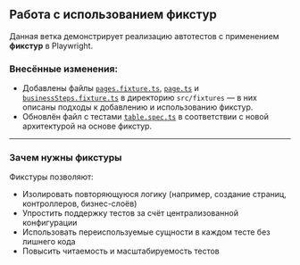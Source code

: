 ## Работа с использованием **фикстур**

Данная ветка демонстрирует реализацию автотестов с применением **фикстур** в Playwright.

### Внесённые изменения:

- Добавлены файлы [`pages.fixture.ts`](src/fixtures/pages.fixture.ts), [`page.ts`](src/fixtures/page.ts) и [`businessSteps.fixture.ts`](src/fixtures/businessSteps.fixture.ts) в директорию `src/fixtures` — в них описаны подходы к добавлению и использованию фикстур.
- Обновлён файл с тестами [`table.spec.ts`](src/tests/SalesPortal/customers/table.spec.ts) в соответствии с новой архитектурой на основе фикстур.

---

### Зачем нужны фикстуры

Фикстуры позволяют:

- Изолировать повторяющуюся логику (например, создание страниц, контроллеров, бизнес-слоёв)
- Упростить поддержку тестов за счёт централизованной конфигурации
- Использовать переиспользуемые сущности в каждом тесте без лишнего кода
- Повысить читаемость и масштабируемость тестов

